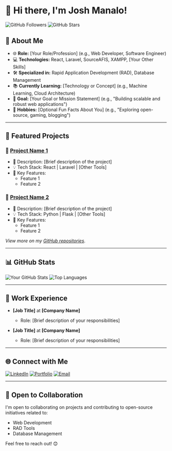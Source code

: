 # 👋 Hi there, I'm Josh Manalo!

![GitHub Followers](https://img.shields.io/github/followers/your-username?style=social)
![GitHub Stars](https://img.shields.io/github/stars/your-username?style=social)

## 🌟 About Me
- 🌐 **Role:** [Your Role/Profession] (e.g., Web Developer, Software Engineer)
- 💻 **Technologies:** React, Laravel, SourceAFIS, XAMPP, [Your Other Skills]
- 🛠️ **Specialized in:** Rapid Application Development (RAD), Database Management
- 📚 **Currently Learning:** [Technology or Concept] (e.g., Machine Learning, Cloud Architecture)
- 🎯 **Goal:** [Your Goal or Mission Statement] (e.g., "Building scalable and robust web applications")
- 🌱 **Hobbies:** [Optional Fun Facts About You] (e.g., "Exploring open-source, gaming, blogging")

---

## 🚀 Featured Projects

### 🔗 [Project Name 1](https://github.com/your-username/project1)
- 🌟 Description: [Brief description of the project]
- 💡 Tech Stack: React | Laravel | [Other Tools]
- 📝 Key Features: 
  - Feature 1
  - Feature 2

### 🔗 [Project Name 2](https://github.com/your-username/project2)
- 🌟 Description: [Brief description of the project]
- 💡 Tech Stack: Python | Flask | [Other Tools]
- 📝 Key Features:
  - Feature 1
  - Feature 2

*View more on my [GitHub repositories](https://github.com/your-username?tab=repositories)*.

---

## 📊 GitHub Stats

![Your GitHub Stats](https://github-readme-stats.vercel.app/api?username=your-username&show_icons=true&theme=radical)
![Top Languages](https://github-readme-stats.vercel.app/api/top-langs/?username=your-username&layout=compact&theme=radical)

---

## 💼 Work Experience
- **[Job Title]** at **[Company Name]**
  - Role: [Brief description of your responsibilities]

- **[Job Title]** at **[Company Name]**
  - Role: [Brief description of your responsibilities]

---

## 🌐 Connect with Me

[![LinkedIn](https://img.shields.io/badge/LinkedIn-0077B5?logo=linkedin&logoColor=white)](https://www.linkedin.com/in/your-profile)
[![Portfolio](https://img.shields.io/badge/Portfolio-24292E?logo=githubpages&logoColor=white)](https://your-portfolio-link)
[![Email](https://img.shields.io/badge/Email-D14836?logo=gmail&logoColor=white)](mailto:your-email@example.com)

---

## 🤝 Open to Collaboration
I'm open to collaborating on projects and contributing to open-source initiatives related to:
- Web Development
- RAD Tools
- Database Management

Feel free to reach out! 😊
